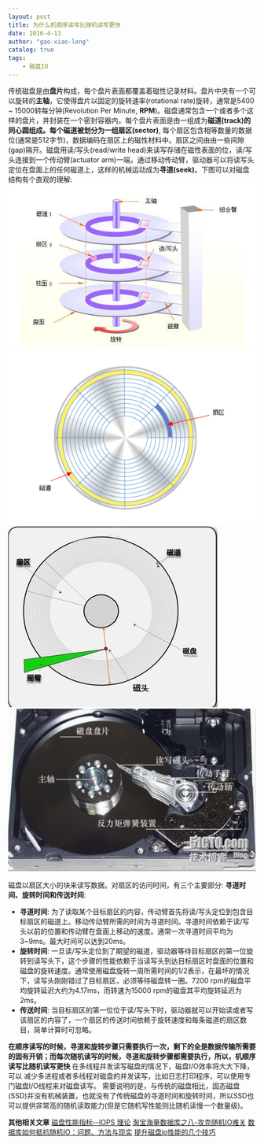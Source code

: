 ```yaml
---
layout: post
title: 为什么机顺序读写比随机读写更快
date: 2016-4-13
author: "gao-xiao-long"
catalog: true
tags:
    - 磁盘IO
---
```


传统磁盘是由**盘片**构成，每个盘片表面都覆盖着磁性记录材料。盘片中央有一个可以旋转的**主轴**，它使得盘片以固定的旋转速率(rotational rate)旋转，通常是5400 ~ 15000转每分钟(Revolution Per Minute, **RPM**)。磁盘通常包含一个或者多个这样的盘片，并封装在一个密封容器内。每个盘片表面是由一组成为**磁道(track)**的同心圆组成。每个磁道被划分为一组**扇区(sector)**, 每个扇区包含相等数量的数据位(通常是512字节)，数据编码在扇区上的磁性材料中。扇区之间由由一些间隙(gap)隔开。磁盘用读/写头(read/write head)来读写存储在磁性表面的位，读/写头连接到一个传动臂(actuator arm)一端，通过移动传动臂，驱动器可以将读写头定位在盘面上的任何磁道上，这样的机械运动成为**寻道(seek)**。下图可以对磁盘结构有个直观的理解:
![整体结构图](img/in-post/disk0.png)
![磁道与扇区](img/in-post/disk1.png)
![磁头寻道示意图](img/in-post/disk2.png)
![现实中的磁盘](img/in-post/disk3.png)

磁盘以扇区大小的块来读写数据。对扇区的访问时间，有三个主要部分:  **寻道时间、旋转时间和传送时间**:
- **寻道时间**: 为了读取某个目标扇区的内容，传动臂首先将读/写头定位到包含目标扇区的磁道上。移动传动臂所需的时间为寻道时间。寻道时间依赖于读/写头以前的位置和传动臂在盘面上移动的速度。通常一次寻道时间平均为3~9ms。最大时间可以达到20ms。
- **旋转时间**: 一旦读/写头定位到了期望的磁道，驱动器等待目标扇区的第一位旋转到读写头下，这个步骤的性能依赖于当读写头到达目标扇区时盘面的位置和磁盘的旋转速度。通常使用磁盘旋转一周所需时间的1/2表示，在最坏的情况下，读写头刚刚错过了目标扇区，必须等待磁盘转一圈。7200 rpm的磁盘平均旋转延迟大约为4.17ms，而转速为15000 rpm的磁盘其平均旋转延迟为2ms。
- **传送时间**: 当目标扇区的第一位位于读/写头下时，驱动器就可以开始读或者写该扇区的内容了，一个扇区的传送时间依赖于旋转速度和每条磁道的扇区数目，简单计算时可忽略。

**在顺序读写的时候，寻道和旋转步骤只需要执行一次，剩下的全是数据传输所需要的固有开销；而每次随机读写的时候，寻道和旋转步骤都需要执行，所以，机顺序读写比随机读写更快**
在多线程并发读写磁盘的情况下，磁盘I/O效率将大大下降，可以 减少多进程或者多线程对磁盘的并发读写，比如日志打印程序，可以使用专门磁盘I/O线程来对磁盘读写。
需要说明的是，与传统的磁盘相比，固态磁盘(SSD)并没有机械装置，也就没有了传统磁盘的寻道时间和旋转时间，所以SSD也可以提供非常高的随机读取能力(但是它随机写性能则比随机读慢一个数量级)。

**其他相关文章**
[磁盘性能指标--IOPS 理论](http://elf8848.iteye.com/blog/1731274)
[淘宝海量数据库之八-攻克随机IO难关](http://blog.sina.com.cn/s/blog_3fc85e260100qwv8.html)
[数据库如何抵抗随机IO：问题、方法与现实](http://wangyuanzju.blog.163.com/blog/static/13029201132154010987)
[提升磁盘io性能的几个技巧](http://www.searchtb.com/2011/05/%E6%8F%90%E5%8D%87%E7%A3%81%E7%9B%98io%E6%80%A7%E8%83%BD%E7%9A%84%E5%87%A0%E4%B8%AA%E6%8A%80%E5%B7%A7.html)



